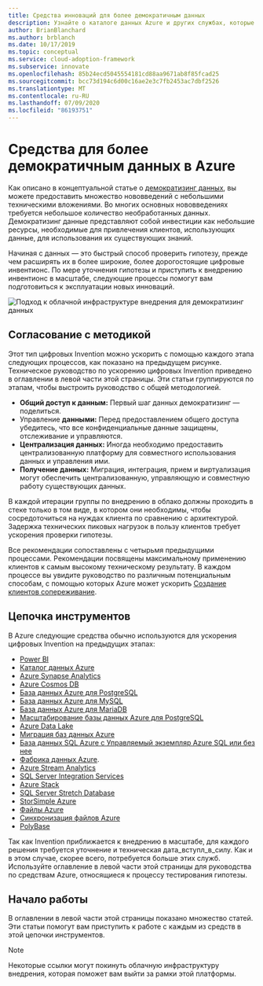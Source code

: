 ```yaml
---
title: Средства инноваций для более демократичным данных
description: Узнайте о каталоге данных Azure и других службах, которые помогут быстро протестировать гипотезу, прежде чем расширять их в более широкие и дорогостоящие цифровые инвентионс.
author: BrianBlanchard
ms.author: brblanch
ms.date: 10/17/2019
ms.topic: conceptual
ms.service: cloud-adoption-framework
ms.subservice: innovate
ms.openlocfilehash: 85b24ecd5045554181cd88aa9671ab8f85fcad25
ms.sourcegitcommit: bcc73d194c6d00c16ae2e3c7fb2453ac7dbf2526
ms.translationtype: MT
ms.contentlocale: ru-RU
ms.lasthandoff: 07/09/2020
ms.locfileid: "86193751"
---
```

# <a name="tools-to-democratize-data-in-azure"></a>Средства для более демократичным данных в Azure

Как описано в концептуальной статье о [демократизинг данных](../considerations/data.md), вы можете предоставить множество нововведений с небольшими техническими вложениями. Во многих основных нововведениях требуется небольшое количество необработанных данных. Демократизинг данные представляют собой инвестиции как небольшие ресурсы, необходимые для привлечения клиентов, использующих данные, для использования их существующих знаний.

Начиная с данных — это быстрый способ проверить гипотезу, прежде чем расширять их в более широкие, более дорогостоящие цифровые инвентионс. По мере уточнения гипотезы и приступить к внедрению инвентионс в масштабе, следующие процессы помогут вам подготовиться к эксплуатации новых инноваций.

![Подход к облачной инфраструктуре внедрения для демократизинг данных](../../_images/innovate/democratize-data.png)

## <a name="alignment-to-the-methodology"></a>Согласование с методикой

Этот тип цифровых Invention можно ускорить с помощью каждого этапа следующих процессов, как показано на предыдущем рисунке. Техническое руководство по ускорению цифровых Invention приведено в оглавлении в левой части этой страницы. Эти статьи группируются по этапам, чтобы выстроить руководство с общей методологией.

- **Общий доступ к данным:** Первый шаг данных демократизинг — поделиться.
- Управление **данными:** Перед предоставлением общего доступа убедитесь, что все конфиденциальные данные защищены, отслеживание и управляются.
- **Централизация данных:** Иногда необходимо предоставить централизованную платформу для совместного использования данных и управления ими.
- **Получение данных:** Миграция, интеграция, прием и виртуализация могут обеспечить централизованную, управляющую и совместную работу существующих данных.

В каждой итерации группы по внедрению в облако должны проходить в стеке только в том виде, в котором они необходимы, чтобы сосредоточиться на нуждах клиента по сравнению с архитектурой. Задержка технических пиковых нагрузок в пользу клиентов требует ускорения проверки гипотезы.

Все рекомендации сопоставлены с четырьмя предыдущими процессами. Рекомендации посвящены максимальному применению клиентов к самым высокому техническому результату. В каждом процессе вы увидите руководство по различным потенциальным способам, с помощью которых Azure может ускорить [Создание клиентов сопереживание](../considerations/build.md).

## <a name="toolchain"></a>Цепочка инструментов

В Azure следующие средства обычно используются для ускорения цифровых Invention на предыдущих этапах:

- [Power BI](https://docs.microsoft.com/power-bi)
- [Каталог данных Azure](https://docs.microsoft.com/azure/data-catalog)
- [Azure Synapse Analytics](https://docs.microsoft.com/azure/synapse-analytics)
- [Azure Cosmos DB](https://docs.microsoft.com/azure/cosmos-db)
- [База данных Azure для PostgreSQL](https://docs.microsoft.com/azure/postgresql)
- [База данных Azure для MySQL](https://docs.microsoft.com/azure/mysql)
- [База данных Azure для MariaDB](https://docs.microsoft.com/azure/mariadb)
- [Масштабирование базы данных Azure для PostgreSQL](https://docs.microsoft.com/azure/postgresql/concepts-hyperscale-nodes)
- [Azure Data Lake](https://docs.microsoft.com/azure/storage/blobs/data-lake-storage-introduction)
- [Миграция баз данных Azure](https://docs.microsoft.com/azure/dms)
- [База данных SQL Azure с Управляемый экземпляр Azure SQL или без нее](https://docs.microsoft.com/azure/sql-database)
- [Фабрика данных Azure](https://docs.microsoft.com/azure/data-factory).
- [Azure Stream Analytics](https://docs.microsoft.com/azure/stream-analytics)
- [SQL Server Integration Services](https://docs.microsoft.com/sql/integration-services)
- [Azure Stack](https://docs.microsoft.com/azure-stack)
- [SQL Server Stretch Database](https://docs.microsoft.com/sql/sql-server/stretch-database)
- [StorSimple Azure](https://docs.microsoft.com/azure/storsimple)
- [Файлы Azure](https://docs.microsoft.com/azure/storage/files)
- [Синхронизация файлов Azure](https://docs.microsoft.com/azure/storage/files/storage-sync-files-planning)
- [PolyBase](https://docs.microsoft.com/sql/relational-databases/polybase)

Так как Invention приближается к внедрению в масштабе, для каждого решения требуется уточнение и техническая дата_вступл_в_силу. Как и в этом случае, скорее всего, потребуется больше этих служб. Используйте оглавление в левой части этой страницы для руководства по средствам Azure, относящиеся к процессу тестирования гипотезы.

## <a name="get-started"></a>Начало работы

В оглавлении в левой части этой страницы показано множество статей. Эти статьи помогут вам приступить к работе с каждым из средств в этой цепочки инструментов.

> [!NOTE]
> Некоторые ссылки могут покинуть облачную инфраструктуру внедрения, которая поможет вам выйти за рамки этой платформы.
